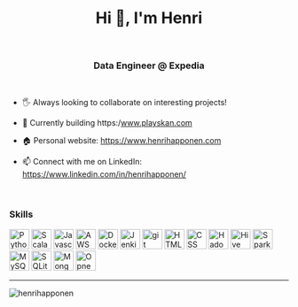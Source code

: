 <h1 align="center">Hi 👋, I'm Henri</h1>

<br/>

<h3 align="center">Data Engineer @ Expedia</h3>

<br/>

- 🖐 Always looking to collaborate on interesting projects!

- 🎾 Currently building https:/www.playskan.com 

- 🏠 Personal website: https://www.henrihapponen.com

- 📫 Connect with me on LinkedIn: https://www.linkedin.com/in/henrihapponen/

<br/>

<p align="left">
<h3 align="left">Skills</h3>
<p align="left">
  <a href="https://www.python.org/" target="_blank" rel="noreferrer noopener"><img src="https://raw.githubusercontent.com/rahuldkjain/github-profile-readme-generator/master/src/images/icons/ProgrammingLanguages/python.svg" width="36" height="36" alt="Python" /></a>
  <a href="https://www.scala-lang.org" target="_blank" rel="noreferrer noopener"><img src="https://raw.githubusercontent.com/rahuldkjain/github-profile-readme-generator/master/src/images/icons/ProgrammingLanguages/scala.svg" width="36" height="36" alt="Scala" /></a>
  <a href="https://www.javascript.com" target="_blank" rel="noreferrer noopener"><img src="https://raw.githubusercontent.com/rahuldkjain/github-profile-readme-generator/master/src/images/icons/ProgrammingLanguages/javascript.svg" width="36" height="36" alt="Javascript" /></a>
  <a href="https://aws.amazon.com" target="_blank" rel="noreferrer noopener"><img src="https://raw.githubusercontent.com/rahuldkjain/github-profile-readme-generator/master/src/images/icons/Devops/aws.svg" width="36" height="36" alt="AWS" /></a>
  <a href="https://www.docker.com" target="_blank" rel="noreferrer noopener"><img src="https://raw.githubusercontent.com/rahuldkjain/github-profile-readme-generator/master/src/images/icons/Devops/docker.svg" width="36" height="36" alt="Docker" /></a>
  <a href="https://www.jenkins.io" target="_blank" rel="noreferrer noopener"><img src="https://raw.githubusercontent.com/rahuldkjain/github-profile-readme-generator/master/src/images/icons/Devops/jenkins.svg" width="36" height="36" alt="Jenkin" /></a>
  <a href="https://git-scm.com" target="_blank" rel="noreferrer noopener"><img src="https://raw.githubusercontent.com/rahuldkjain/github-profile-readme-generator/master/src/images/icons/Other/git.svg" width="36" height="36" alt="git" /></a>
  <a href="https://developer.mozilla.org/en-US/docs/Glossary/HTML5" target="_blank" rel="noreferrer noopener"><img src="https://raw.githubusercontent.com/rahuldkjain/github-profile-readme-generator/master/src/images/icons/FrontendDevelopment/html.svg" width="36" height="36" alt="HTML5" /></a>
  <a href="[css](https://developer.mozilla.org/en-US/docs/Web/CSS)" target="_blank" rel="noreferrer noopener"><img src="https://raw.githubusercontent.com/rahuldkjain/github-profile-readme-generator/master/src/images/icons/FrontendDevelopment/css.svg" width="36" height="36" alt="CSS" /></a>
  <a href="https://hadoop.apache.org" target="_blank" rel="noreferrer noopener"><img src="https://raw.githubusercontent.com/rahuldkjain/github-profile-readme-generator/master/src/images/icons/BackendDevelopment/hadoop.svg" width="36" height="36" alt="Hadoop" /></a>
  <a href="https://hive.apache.org" target="_blank" rel="noreferrer noopener"><img src="https://raw.githubusercontent.com/rahuldkjain/github-profile-readme-generator/master/src/images/icons/Database/hive.svg" width="36" height="36" alt="Hive" /></a>
  <a href="https://spark.apache.org" target="_blank" rel="noreferrer noopener"><img src="https://upload.wikimedia.org/wikipedia/commons/f/f3/Apache_Spark_logo.svg" width="36" height="36" alt="Spark" /></a>
  <a href="https://www.mysql.com" target="_blank" rel="noreferrer noopener"><img src="https://raw.githubusercontent.com/rahuldkjain/github-profile-readme-generator/master/src/images/icons/Database/mysql.svg" width="36" height="36" alt="MySQL" /></a>
  <a href="https://www.sqlite.org/index.html" target="_blank" rel="noreferrer noopener"><img src="https://raw.githubusercontent.com/rahuldkjain/github-profile-readme-generator/master/src/images/icons/Database/sqlite.svg" width="36" height="36" alt="SQLite" /></a>
  <a href="https://www.mongodb.com" target="_blank" rel="noreferrer noopener"><img src="https://raw.githubusercontent.com/rahuldkjain/github-profile-readme-generator/master/src/images/icons/Database/mongodb.svg" width="36" height="36" alt="MongoDB" /></a>
  <a href="https://opencv.org" target="_blank" rel="noreferrer noopener"><img src="https://raw.githubusercontent.com/rahuldkjain/github-profile-readme-generator/master/src/images/icons/AIML/opencv.svg" width="36" height="36" alt="OpneCV" /></a>
</p>

---

<p align="left"> <img src="https://komarev.com/ghpvc/?username=henrihapponen" alt="henrihapponen" /> </p>


